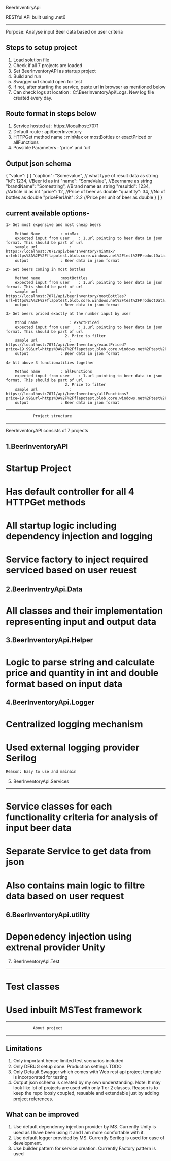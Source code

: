 BeerInventiryApi

RESTful API built using .net6
***************************************
Purpose: Analyse input Beer data based on user criteria

Steps to setup project
------------------------
1.	Load solution file
2.   Check if all 7 projects are loaded
3.   Set BeerInventoryAPI as startup project
4.	Build and run
5.	Swagger url should open for test
6. 	If not, after starting the service, paste url in browser as mentioned below
7.	Can check logs at location :  C:\BeerInventoryApi\Logs. New log file created every day.


Route format in steps below
--------------------------------------------------
1.	Service hosted at	: https://localhost:7071
2.	Default route	 	: api/beerInventory
3.	HTTPGet method name	: minMax or mostBottles or exactPriced or allFunctions
4.	Possible Parameters	: 'price' and 'url'

Output json schema
---------------------------------------------------

{
  "value": [
    {
      "caption": "Somevalue",  // what type of result data as string
      "id": 1234,				//Beer id as int
      "name": "SomeValue",	//Beername as string
      "brandName": "Somestring",	//Brand name as string
      "resultId": 1234,		//Article id as int
      "price": 12,			//Price of beer as double
      "quantity": 34,			//No of bottles as double
      "pricePerUnit": 2.2		//Price per unit of beer as double
    }
]
}

current available options-
-------------------------------------------------------
	1> Get most expensive and most cheap beers

		Method Name			: minMax
		expected input from user	: 1.url pointing to beer data in json format. This should be part of url
		sample url				: https://localhost:7071/api/beerInventory/minMax?url=https%3A%2F%2Fflapotest.blob.core.windows.net%2Ftest%2FProductData.json
		output				: Beer data in json format

	2> Get beers coming in most bottles

		Method name			:mostBottles
		expected input from user	: 1.url pointing to beer data in json format. This should be part of url
		sample url				: https://localhost:7071/api/beerInventory/mostBottles?url=https%3A%2F%2Fflapotest.blob.core.windows.net%2Ftest%2FProductData.json
		output				: Beer data in json format

	3> Get beers priced exactly at the number input by user

		Mthod name				: exactPriced
		expected input from user	: 1.url pointing to beer data in json format. This should be part of url  
							  2. Price to filter
		sample url				: https://localhost:7071/api/beerInventory/exactPriced?price=19.99&url=https%3A%2F%2Fflapotest.blob.core.windows.net%2Ftest%2FProductData.json
		output				: Beer data in json format

	4> All above 3 functionalities together

		Method name			: allFunctions
		expected input from user	: 1.url pointing to beer data in json format. This should be part of url
							  2. Price to filter	
		sample url				: https://localhost:7071/api/beerInventory/allFunctions?price=19.99&url=https%3A%2F%2Fflapotest.blob.core.windows.net%2Ftest%2FProductData.json
		output				: Beer data in json format





****************************************************************
				Project structure
****************************************************************

BeerInventoryAPI consists of 7 projects

1.BeerInventoryAPI
------------------------
# Startup Project
# Has default controller for all 4 HTTPGet methods
# All startup logic including dependency injection and logging
# Service factory to inject required serviced based on user reuest

2.BeerInventryApi.Data
------------------------
# All classes and their implementation representing input and output data



3.BeerInventoryApi.Helper
------------------------
# Logic to parse string and calculate price and quantity in int and double format based on input data


4.BeerInventoryApi.Logger
------------------------
# Centralized logging mechanism
# Used external logging provider Serilog
	Reason: Easy to use and mainain


5. BeerInventoryApi.Services
----------------------------
# Service classes for each functionality criteria for analysis of input beer data
# Separate Service to get data from json
# Also contains main logic to filtre data based on user request

6.BeerInventoryApi.utility
-------------------------------
# Depenedency injection using extrenal provider Unity


7. BeerInventoryApi.Test
-------------------------------
# Test classes 
# Used inbuilt MSTest framework





****************************************************************
				About project
****************************************************************
Limitations
-----------

1.	Only important hence limited test scenarios included
2.	Only DEBUG setup done. Production settings TODO
3.	Only Default Swagger which comes with Web rest api project template is incorporated for testing
4.	Output json schema is created by my own understanding.
Note: It may look like lot of projects are used with only 1 or 2 classes. Reason is to keep the repo loosly coupled, resuable and extendable just by adding project references.



What can be improved
---------------------
1.	Use default dependency injection provider by MS. Currently Unity is used as I have been using it and I am more comfortable with it.
2. 	Use default logger provided by MS. Currently Serilog is used for ease of development.
3.	Use builder pattern for service creation. Currently Factory pattern is used
